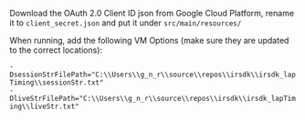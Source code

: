 Download the OAuth 2.0 Client ID json from Google Cloud Platform, rename it to ```client_secret.json``` and put it under ```src/main/resources/```

When running, add the following VM Options (make sure they are updated to the correct locations):

```-DsessionStrFilePath="C:\\Users\\g_n_r\\source\\repos\\irsdk\\irsdk_lapTiming\\sessionStr.txt"```<br>
```-DliveStrFilePath="C:\\Users\\g_n_r\\source\\repos\\irsdk\\irsdk_lapTiming\\liveStr.txt"```<br>
